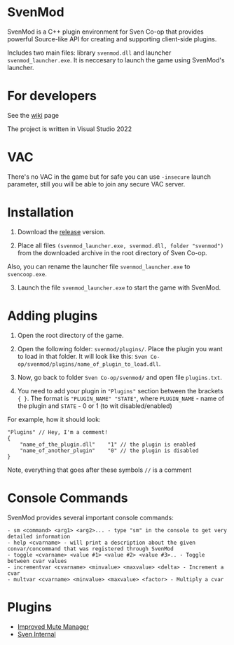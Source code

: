 # SvenMod
SvenMod is a C++ plugin environment for Sven Co-op that provides powerful Source-like API for creating and supporting client-side plugins.

Includes two main files: library `svenmod.dll` and launcher `svenmod_launcher.exe`. It is neccesary to launch the game using SvenMod's launcher.

# For developers
See the [wiki](https://github.com/sw1ft747/SvenMod/wiki "wiki") page

The project is written in Visual Studio 2022

# VAC
There's no VAC in the game but for safe you can use `-insecure` launch parameter, still you will be able to join any secure VAC server.

# Installation
1. Download the [release](https://github.com/sw1ft747/SvenMod/releases "release") version.

2. Place all files `(svenmod_launcher.exe, svenmod.dll, folder "svenmod")` from the downloaded archive in the root directory of Sven Co-op.

Also, you can rename the launcher file `svenmod_launcher.exe` to `svencoop.exe`.

3. Launch the file `svenmod_launcher.exe` to start the game with SvenMod.

# Adding plugins
1. Open the root directory of the game.

2. Open the following folder: `svenmod/plugins/`. Place the plugin you want to load in that folder. It will look like this: `Sven Co-op/svenmod/plugins/name_of_plugin_to_load.dll`.

3. Now, go back to folder `Sven Co-op/svenmod/` and open file `plugins.txt`.

4. You need to add your plugin in `"Plugins"` section between the brackets `{ }`.
The format is `"PLUGIN_NAME" "STATE"`, where `PLUGIN_NAME` - name of the plugin and `STATE` - 0 or 1 (to wit disabled/enabled)

For example, how it should look:
```
"Plugins" // Hey, I'm a comment!
{
	"name_of_the_plugin.dll"	"1" // the plugin is enabled
	"name_of_another_plugin"	"0" // the plugin is disabled
}
```

Note, everything that goes after these symbols `//` is a comment

# Console Commands
SvenMod provides several important console commands:
```
- sm <command> <arg1> <arg2>... - type "sm" in the console to get very detailed information
- help <cvarname> - will print a description about the given convar/concommand that was registered through SvenMod
- toggle <cvarname> <value #1> <value #2> <value #3>.. - Toggle between cvar values
- incrementvar <cvarname> <minvalue> <maxvalue> <delta> - Increment a cvar
- multvar <cvarname> <minvalue> <maxvalue> <factor> - Multiply a cvar
```

# Plugins
- [Improved Mute Manager](https://github.com/sw1ft747/ImprovedMuteManager)
- [Sven Internal](https://github.com/sw1ft747/sven_internal)
